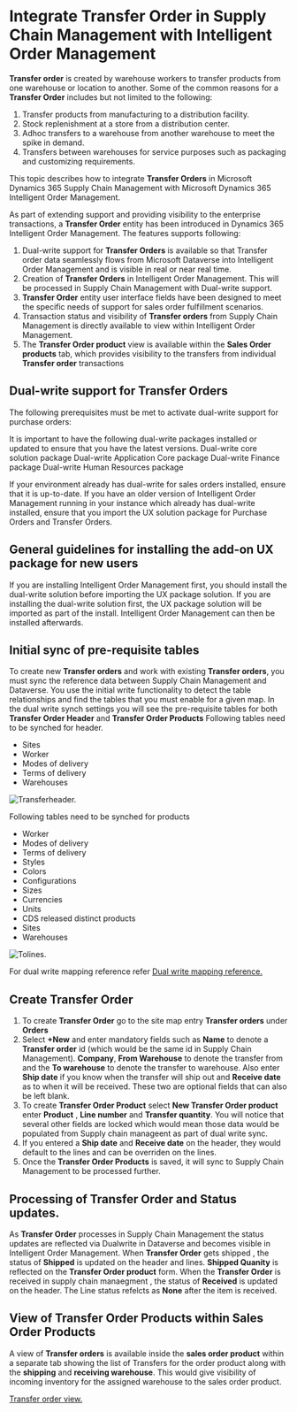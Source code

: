 # Integrate Transfer Order in Supply Chain Management with Intelligent Order Management #

**Transfer order** is created by warehouse workers to transfer products from one warehouse or location to another. Some of the common reasons for a **Transfer Order** includes but not limited to the following:
1. Transfer products from manufacturing to a distribution facility.
2. Stock replenishment at a store from a distribution center.
3. Adhoc transfers to a warehouse from another warehouse to meet the spike in demand.
4. Transfers between warehouses for service purposes such as packaging and customizing requirements.

This topic describes how to integrate **Transfer Orders** in Microsoft Dynamics 365 Supply Chain Management with Microsoft Dynamics 365 Intelligent Order Management.

As part of extending support and providing visibility to the enterprise transactions, a **Transfer Order** entity has been introduced in Dynamics 365 Intelligent Order Management.
The features supports following:
1. Dual-write support for **Transfer Orders** is available so that Transfer order data seamlessly flows from Microsoft Dataverse into Intelligent Order Management and is visible in real or near real time.
1. Creation of **Transfer Orders** in Intelligent Order Management. This will be processed in Supply Chain Management with Dual-write support.
1. **Transfer Order** entity user interface fields have been designed to meet the specific needs of support for sales order fulfillment scenarios.
1. Transaction status and visibility of **Transfer orders** from Supply Chain Management is directly available to view within Intelligent Order Management.
1. The **Transfer Order product** view is available within the **Sales Order products** tab, which provides visibility to the transfers from individual **Transfer order** transactions

## Dual-write support for **Transfer Orders**
The following prerequisites must be met to activate dual-write support for purchase orders:

It is important to have the following dual-write packages installed or updated to ensure that you have the latest versions.
Dual-write core solution package
Dual-write Application Core package
Dual-write Finance package
Dual-write Human Resources package

If your environment already has dual-write for sales orders installed, ensure that it is up-to-date.
If you have an older version of Intelligent Order Management running in your instance which already has dual-write installed, ensure that you import the UX solution package for Purchase Orders and Transfer Orders.

## General guidelines for installing the add-on UX package for new users
If you are installing Intelligent Order Management first, you should install the dual-write solution before importing the UX package solution.
If you are installing the dual-write solution first, the UX package solution will be imported as part of the install. Intelligent Order Management can then be installed afterwards.

## Initial sync of pre-requisite tables
To create new **Transfer orders** and work with existing **Transfer orders**, you must sync the reference data between Supply Chain Management and Dataverse. You use the initial write functionality to detect the table relationships and find the tables that you must enable for a given map.
In the dual write synch settings you will see the pre-requisite tables for both **Transfer Order Header** and **Transfer Order Products**
Following tables need to be synched for header.

- Sites
- Worker
- Modes of delivery
- Terms of delivery
- Warehouses

![Transferheader.](media/Transferheader.png)

Following tables need to be synched for products

- Worker
- Modes of delivery
- Terms of delivery
- Styles
- Colors
- Configurations
- Sizes
- Currencies
- Units
- CDS released distinct products
- Sites
- Warehouses

![Tolines.](media/Tolines.png)

For dual write mapping reference refer [Dual write mapping reference.](/fin-ops-core/dev-itpro/data-entities/dual-write/mapping-reference)

## Create **Transfer Order** 

1. To create **Transfer Order** go to the site map entry **Transfer orders** under **Orders**
1. Select **+New** and enter mandatory fields such as **Name** to denote a **Transfer order** id (which would be the same id in Supply Chain Management).
   **Company**, **From Warehouse** to denote the transfer from and the **To warehouse** to denote the transfer to warehouse. Also enter **Ship date** if you know when    the transfer will ship out and **Receive date** as to when it will be received. These two are optional fields that can also be left blank.  
1. To create **Transfer Order Product** select **New Transfer Order product** enter **Product** , **Line number** and **Transfer quantity**. You will notice that
   several other fields are locked which would mean those data would be populated from Supply chain manageent as part of dual write sync.
1. If you entered a **Ship date** and **Receive date** on the header, they would default to the lines and can be overriden on the lines.
1. Once the **Transfer Order Products** is saved, it will sync to Supply Chain Management to be processed further.

## Processing of Transfer Order and Status updates.

As **Transfer Order** processes in Supply Chain Management the status updates are reflected via Dualwrite in Dataverse and becomes visible in Intelligent Order Management. When **Transfer Order** gets shipped , the status of **Shipped** is updated on the header and lines. **Shipped Quanity** is reflected on the **Transfer Order product** form. When the **Transfer Order** is received in supply chain manaegment , the status of **Received** is updated on the header. The Line status refelcts as **None** after the item is received.

## View of **Transfer Order Products** within **Sales Order Products**

A view of **Transfer orders** is available inside the **sales order product**  within a separate tab showing the list of Transfers for the order product along with the **shipping** and **receiving warehouse**. This would give visibility of incoming inventory for the assigned warehouse to the sales order product. 

[Transfer order view.](media/TO.png)






